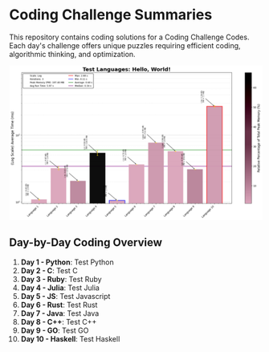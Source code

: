 # Coding Challenge Summaries

This repository contains coding solutions for a Coding Challenge Codes. Each day's challenge offers unique puzzles requiring efficient coding, algorithmic thinking, and optimization.

![test Full Runtime](analysis/HelloWorld_log.png)

## Day-by-Day Coding Overview

1. **Day 1 - Python**: Test Python
2. **Day 2 - C**: Test C
3. **Day 3 - Ruby**: Test Ruby
4. **Day 4 - Julia**: Test Julia
5. **Day 5 - JS**: Test Javascript
6. **Day 6 - Rust**: Test Rust
7. **Day 7 - Java**: Test Java
8. **Day 8 - C++**: Test C++
9. **Day 9 - GO**: Test GO
10. **Day 10 - Haskell**: Test Haskell